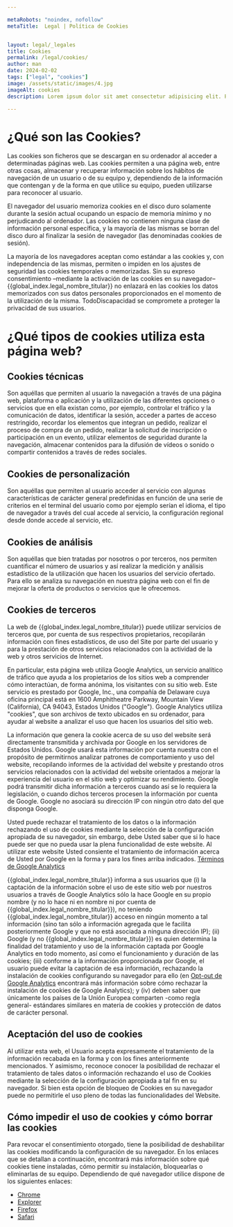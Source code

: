 ```yaml
---

metaRobots: "noindex, nofollow"
metaTitle:  Legal | Política de Cookies 


layout: legal/_legales
title: Cookies
permalink: /legal/cookies/
author: man
date: 2024-02-02
tags: ["legal", "cookies"]
image: /assets/static/images/4.jpg
imageAlt: cookies
description: Lorem ipsum dolor sit amet consectetur adipisicing elit. Perferendis accusantium sit illo neque rem omnis quaerat, nam similique vitae delectus ad magni vel quo maxime, magnam placeat. Reprehenderit, distinctio aliquam?

---
```


# ¿Qué son las Cookies?

Las cookies son ficheros que se descargan en su ordenador al acceder a determinadas páginas web. Las cookies permiten a una página web, entre otras cosas, almacenar y recuperar información sobre los hábitos de navegación de un usuario o de su equipo y, dependiendo de la información que contengan y de la forma en que utilice su equipo, pueden utilizarse para reconocer al usuario.

El navegador del usuario memoriza cookies en el disco duro solamente durante la sesión actual ocupando un espacio de memoria mínimo y no perjudicando al ordenador. Las cookies no contienen ninguna clase de información personal específica, y la mayoría de las mismas se borran del disco duro al finalizar la sesión de navegador (las denominadas cookies de sesión).

La mayoría de los navegadores aceptan como estándar a las cookies y, con independencia de las mismas, permiten o impiden en los ajustes de seguridad las cookies temporales o memorizadas. Sin su expreso consentimiento –mediante la activación de las cookies en su navegador– {{global_index.legal_nombre_titular}} no enlazará en las cookies los datos memorizados con sus datos personales proporcionados en el momento de la utilización de la misma. TodoDiscapacidad se compromete a proteger la privacidad de sus usuarios.

# ¿Qué tipos de cookies utiliza esta página web?

## Cookies técnicas

Son aquéllas que permiten al usuario la navegación a través de una página web, plataforma o aplicación y la utilización de las diferentes opciones o servicios que en ella existan como, por ejemplo, controlar el tráfico y la comunicación de datos, identificar la sesión, acceder a partes de acceso restringido, recordar los elementos que integran un pedido, realizar el proceso de compra de un pedido, realizar la solicitud de inscripción o participación en un evento, utilizar elementos de seguridad durante la navegación, almacenar contenidos para la difusión de vídeos o sonido o compartir contenidos a través de redes sociales.

## Cookies de personalización

Son aquéllas que permiten al usuario acceder al servicio con algunas características de carácter general predefinidas en función de una serie de criterios en el terminal del usuario como por ejemplo serían el idioma, el tipo de navegador a través del cual accede al servicio, la configuración regional desde donde accede al servicio, etc.

## Cookies de análisis

Son aquéllas que bien tratadas por nosotros o por terceros, nos permiten cuantificar el número de usuarios y así realizar la medición y análisis estadístico de la utilización que hacen los usuarios del servicio ofertado. Para ello se analiza su navegación en nuestra página web con el fin de mejorar la oferta de productos o servicios que le ofrecemos.

## Cookies de terceros

La web de {{global_index.legal_nombre_titular}} puede utilizar servicios de terceros que, por cuenta de sus respectivos propietarios, recopilarán información con fines estadísticos, de uso del Site por parte del usuario y para la prestación de otros servicios relacionados con la actividad de la web y otros servicios de Internet.

En particular, esta página web utiliza Google Analytics, un servicio analítico de tráfico que ayuda a los propietarios de los sitios web a comprender cómo interactúan, de forma anónima, los visitantes con su sitio web. Este servicio es prestado por Google, Inc., una compañía de Delaware cuya oficina principal está en 1600 Amphitheatre Parkway, Mountain View (California), CA 94043, Estados Unidos ("Google"). Google Analytics utiliza "cookies", que son archivos de texto ubicados en su ordenador, para ayudar al website a analizar el uso que hacen los usuarios del sitio web.

La información que genera la cookie acerca de su uso del website será directamente transmitida y archivada por Google en los servidores de Estados Unidos. Google usará esta información por cuenta nuestra con el propósito de permitirnos analizar patrones de comportamiento y uso del website, recopilando informes de la actividad del website y prestando otros servicios relacionados con la actividad del website orientados a mejorar la experiencia del usuario en el sitio web y optimizar su rendimiento. Google podrá transmitir dicha información a terceros cuando así se lo requiera la legislación, o cuando dichos terceros procesen la información por cuenta de Google. Google no asociará su dirección IP con ningún otro dato del que disponga Google.

Usted puede rechazar el tratamiento de los datos o la información rechazando el uso de cookies mediante la selección de la configuración apropiada de su navegador, sin embargo, debe Usted saber que si lo hace puede ser que no pueda usar la plena funcionalidad de este website. Al utilizar este website Usted consiente el tratamiento de información acerca de Usted por Google en la forma y para los fines arriba indicados. [Términos de Google Analytics](https://www.google.com/analytics/terms/es.html)

{{global_index.legal_nombre_titular}} informa a sus usuarios que (i) la captación de la información sobre el uso de este sitio web por nuestros usuarios a través de Google Analytics sólo la hace Google en su propio nombre (y no lo hace ni en nombre ni por cuenta de {{global_index.legal_nombre_titular}}), no teniendo {{global_index.legal_nombre_titular}} acceso en ningún momento a tal información (sino tan sólo a información agregada que le facilita posteriormente Google y que no está asociada a ninguna dirección IP); (ii) Google (y no {{global_index.legal_nombre_titular}}) es quien determina la finalidad del tratamiento y uso de la información captada por Google Analytics en todo momento, así como el funcionamiento y duración de las cookies; (iii) conforme a la información proporcionada por Google, el usuario puede evitar la captación de esa información, rechazando la instalación de cookies configurando su navegador para ello (en [Opt-out de Google Analytics](https://tools.google.com/dlpage/gaoptout?hl=es) encontrará más información sobre cómo rechazar la instalación de cookies de Google Analytics); y (iv) deben saber que únicamente los países de la Unión Europea comparten -como regla general- estándares similares en materia de cookies y protección de datos de carácter personal.

## Aceptación del uso de cookies

Al utilizar esta web, el Usuario acepta expresamente el tratamiento de la información recabada en la forma y con los fines anteriormente mencionados. Y asimismo, reconoce conocer la posibilidad de rechazar el tratamiento de tales datos o información rechazando el uso de Cookies mediante la selección de la configuración apropiada a tal fin en su navegador. Si bien esta opción de bloqueo de Cookies en su navegador puede no permitirle el uso pleno de todas las funcionalidades del Website.

## Cómo impedir el uso de cookies y cómo borrar las cookies

Para revocar el consentimiento otorgado, tiene la posibilidad de deshabilitar las cookies modificando la configuración de su navegador. En los enlaces que se detallan a continuación, encontrará más información sobre qué cookies tiene instaladas, cómo permitir su instalación, bloquearlas o eliminarlas de su equipo. Dependiendo de qué navegador utilice dispone de los siguientes enlaces:

- [Chrome](https://support.google.com/chrome/bin/answer.py?hl=es&amp;answer=95647)
- [Explorer](https://windows.microsoft.com/es-es/windows7/how-to-manage-cookies-in-internet-explorer-9)
- [Firefox](https://support.mozilla.org/es/kb/habilitar-y-deshabilitar-cookies-que-los-sitios-we)
- [Safari](https://support.apple.com/kb/ph5042)
